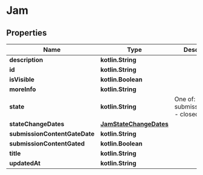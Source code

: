 
# Jam

## Properties
Name | Type | Description | Notes
------------ | ------------- | ------------- | -------------
**description** | **kotlin.String** |  | 
**id** | **kotlin.String** |  | 
**isVisible** | **kotlin.Boolean** |  | 
**moreInfo** | **kotlin.String** |  | 
**state** | **kotlin.String** | One of: - submissions_open - closed | 
**stateChangeDates** | [**JamStateChangeDates**](JamStateChangeDates.md) |  | 
**submissionContentGateDate** | **kotlin.String** |  | 
**submissionContentGated** | **kotlin.Boolean** |  | 
**title** | **kotlin.String** |  | 
**updatedAt** | **kotlin.String** |  | 



